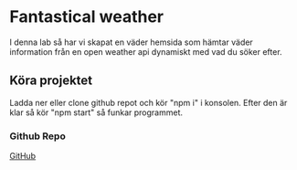 # Fantastical weather

I denna lab så har vi skapat en väder hemsida som hämtar väder information från en open weather api dynamiskt med vad du söker efter.

## Köra projektet

Ladda ner eller clone github repot och kör "npm i" i konsolen. Efter den är klar så kör "npm start" så funkar programmet.

### Github Repo

[GitHub](https://github.com/PettoDavida/typescript-miniprojekt)
